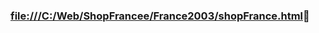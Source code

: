 ### [ file:///C:/Web/ShopFrancee/France2003/shopFrance.html](http://localhost:63342/ShopFrancee/shopFrance.html?_ijt=rjkt99n578iend1snmqqqkpp6a&_ij_reload=RELOAD_ON_SAVE)👋

<!--
**France2003/France2003** is a ✨ _special_ ✨ repository because its `README.md` (this file) appears on your GitHub profile.

Here are some ideas to get you started:

- 🔭 I’m currently working on ...
- 🌱 I’m currently learning ...
- 👯 I’m looking to collaborate on ...
- 🤔 I’m looking for help with ...
- 💬 Ask me about ...
- 📫 How to reach me: ...
- 😄 Pronouns: ...
- ⚡ Fun fact: ...
-->
